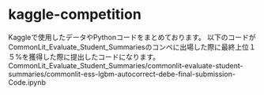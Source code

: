 # kaggle-competition
Kaggleで使用したデータやPythonコードをまとめております。
以下のコードがCommonLit_Evaluate_Student_Summariesのコンペに出場した際に最終上位１５%を獲得した際に提出したコードになります。
CommonLit_Evaluate_Student_Summaries/commonlit-evaluate-student-summaries/commonlit-ess-lgbm-autocorrect-debe-final-submission-Code.ipynb
